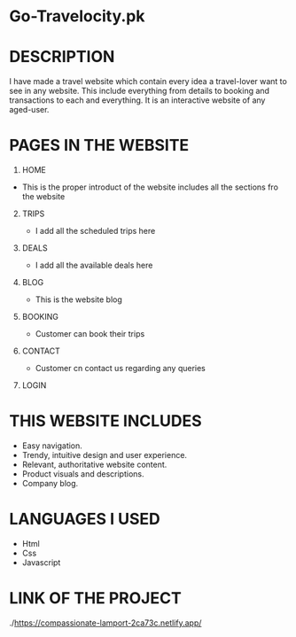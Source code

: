 # Go-Travelocity.pk

# DESCRIPTION

I have made a travel website which contain every idea a travel-lover want to see in any website. This include everything from details to booking and transactions to each and everything.
It is an interactive website of any aged-user. 


# PAGES IN THE WEBSITE

1. HOME
  - This is the proper introduct of the website includes all the sections fro the website
  
2. TRIPS
   - I add all the scheduled trips here
   
3. DEALS
    - I add all the available deals here
    
4. BLOG
    - This is the website blog
    
5. BOOKING
    - Customer can book their trips
    
6. CONTACT
    - Customer cn contact us regarding any queries
    
7. LOGIN


# THIS WEBSITE INCLUDES

- Easy navigation.
- Trendy, intuitive design and user experience.
- Relevant, authoritative website content.
- Product visuals and descriptions.
- Company blog.


# LANGUAGES I USED
- Html
- Css
- Javascript

# LINK OF THE PROJECT

./https://compassionate-lamport-2ca73c.netlify.app/
